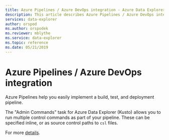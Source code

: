 ```yaml
---
title: Azure Pipelines / Azure DevOps integration - Azure Data Explorer | Microsoft Docs
description: This article describes Azure Pipelines / Azure DevOps integration in Azure Data Explorer.
services: data-explorer
author: orspod
ms.author: orspodek
ms.reviewer: mblythe
ms.service: data-explorer
ms.topic: reference
ms.date: 05/21/2019
---
```

# Azure Pipelines / Azure DevOps integration

Azure Pipelines help you easily implement a build, test, and deployment pipeline.

The "Admin Commands" task for Azure Data Explorer (Kusto) allows you to run multiple control
commands as part of your pipeline. These can be specified inline, or as source control
paths to `csl` files.

For more [details](https://marketplace.visualstudio.com/items?itemName=Azure-Kusto.PublishToADX#overview).